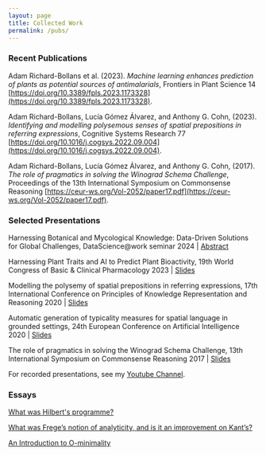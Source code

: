 ```yaml
---
layout: page
title: Collected Work
permalink: /pubs/
---
```


### Recent Publications

Adam Richard-Bollans et al. (2023). _Machine learning enhances prediction of plants as potential sources of
antimalarials_, Frontiers in Plant Science
14 [https://doi.org/10.3389/fpls.2023.1173328](https://doi.org/10.3389/fpls.2023.1173328).

Adam Richard-Bollans, Lucía Gómez Álvarez, and Anthony G. Cohn, (2023).
_Identifying and modelling polysemous senses of spatial prepositions in referring expressions_, Cognitive
Systems Research
77 [https://doi.org/10.1016/j.cogsys.2022.09.004](https://doi.org/10.1016/j.cogsys.2022.09.004).

Adam Richard-Bollans, Lucía Gómez Álvarez, and Anthony G. Cohn, (2017). _The role of pragmatics in solving the
Winograd Schema Challenge_, Proceedings of the 13th International Symposium on Commonsense
Reasoning [https://ceur-ws.org/Vol-2052/paper17.pdf](https://ceur-ws.org/Vol-2052/paper17.pdf).

### Selected Presentations

Harnessing Botanical and Mycological Knowledge: Data-Driven Solutions for Global Challenges, DataScience@work seminar 2024 | [Abstract](https://compass.blogs.bristol.ac.uk/calendar_event/kew-gardens-datasciencework-seminar/)

Harnessing Plant Traits and AI to Predict Plant Bioactivity, 19th World Congress of Basic & Clinical Pharmacology 2023 | [Slides][wcpslides]

Modelling the polysemy of spatial prepositions in referring expressions, 17th International Conference on Principles of Knowledge Representation and Reasoning 2020 | [Slides][krslides]

Automatic generation of typicality measures for spatial language in grounded settings, 24th European Conference on Artificial Intelligence 2020 | [Slides][ecaislides]

The role of pragmatics in solving the Winograd Schema Challenge, 13th International Symposium on Commonsense Reasoning 2017 | [Slides][csrslides]

For recorded presentations, see my [Youtube Channel](https://www.youtube.com/channel/UCwFkmZHOGCgMRTaeVH5jSuw).

[wcpslides]: pdfs/slides/3MWCP2023.pdf

[krslides]: pdfs/slides/kr_alrb_2020.pdf

[ecaislides]: pdfs/slides/ecai_alrb_2020.pdf

[csrslides]: pdfs/slides/csr_alrb__The_Role_of_Pragmatics_in_Solving_the_Winograd_Schema_Challenge.pdf

### Essays

[What was Hilbert's programme?][hilbs]

[What was Frege’s notion of analyticity, and is it an improvement on Kant’s?][frege]

[An Introduction to O-minimality][ominimal]


[hilbs]: pdfs/alrb_Hilberts_Programme.pdf

[frege]: pdfs/alrb_analyticity_frege.pdf

[ominimal]: pdfs/adamrb_o_minimality_2016.pdf


